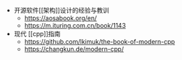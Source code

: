 - 开源软件[[架构]]设计的经验与教训
	- https://aosabook.org/en/
	- https://m.ituring.com.cn/book/1143
- 现代 [[cpp]]指南
	- https://github.com/lkimuk/the-book-of-modern-cpp
	- https://changkun.de/modern-cpp/